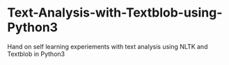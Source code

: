 # Text-Analysis-with-Textblob-using-Python3
Hand on self learning experiements with text analysis using NLTK and Textblob in Python3
